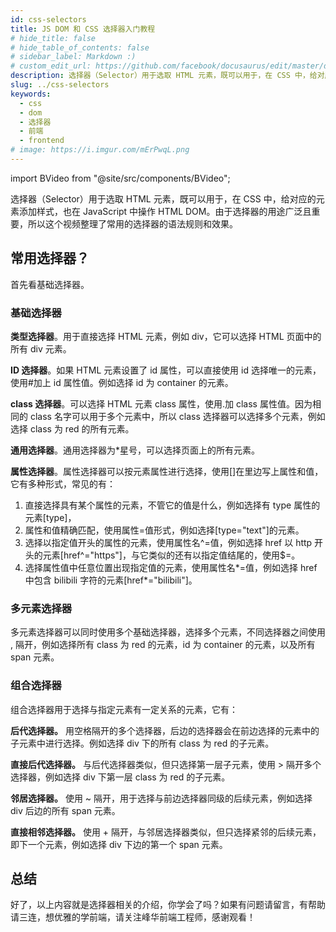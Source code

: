```yaml
---
id: css-selectors
title: JS DOM 和 CSS 选择器入门教程
# hide_title: false
# hide_table_of_contents: false
# sidebar_label: Markdown :)
# custom_edit_url: https://github.com/facebook/docusaurus/edit/master/docs/api-doc-markdown.md
description: 选择器（Selector）用于选取 HTML 元素，既可以用于，在 CSS 中，给对应的元素添加样式，也在 JavaScript 中操作 HTML  DOM。由于选择器的用途广泛且重要，所以这个视频整理了常用的选择器的语法规则和效果。
slug: ../css-selectors
keywords:
  - css
  - dom
  - 选择器
  - 前端
  - frontend
# image: https://i.imgur.com/mErPwqL.png
---
```


import BVideo from "@site/src/components/BVideo";

<BVideo src="//player.bilibili.com/player.html?aid=415480944&bvid=BV1LV411Y7ja&cid=260166104&page=1" bsrc="https://www.bilibili.com/video/BV1LV411Y7ja/"/>

选择器（Selector）用于选取 HTML 元素，既可以用于，在 CSS 中，给对应的元素添加样式，也在 JavaScript 中操作 HTML DOM。由于选择器的用途广泛且重要，所以这个视频整理了常用的选择器的语法规则和效果。

## 常用选择器？

首先看基础选择器。

### 基础选择器

**类型选择器**。用于直接选择 HTML 元素，例如 div，它可以选择 HTML 页面中的所有 div 元素。

**ID 选择器**。如果 HTML 元素设置了 id 属性，可以直接使用 id 选择唯一的元素，使用#加上 id 属性值。例如选择 id 为 container 的元素。

**class 选择器**。可以选择 HTML 元素 class 属性，使用.加 class 属性值。因为相同的 class 名字可以用于多个元素中，所以 class 选择器可以选择多个元素，例如选择 class 为 red 的所有元素。

**通用选择器**。通用选择器为\*星号，可以选择页面上的所有元素。

**属性选择器**。属性选择器可以按元素属性进行选择，使用[]在里边写上属性和值，它有多种形式，常见的有：

1. 直接选择具有某个属性的元素，不管它的值是什么，例如选择有 type 属性的元素[type]，
2. 属性和值精确匹配，使用属性=值形式，例如选择[type="text"]的元素。
3. 选择以指定值开头的属性的元素，使用属性名^=值，例如选择 href 以 http 开头的元素[href^="https"]，与它类似的还有以指定值结尾的，使用$=。
4. 选择属性值中任意位置出现指定值的元素，使用属性名\*=值，例如选择 href 中包含 bilibili 字符的元素[href*="bilibili"]。

### 多元素选择器

多元素选择器可以同时使用多个基础选择器，选择多个元素，不同选择器之间使用 , 隔开，例如选择所有 class 为 red 的元素，id 为 container 的元素，以及所有 span 元素。

### 组合选择器

组合选择器用于选择与指定元素有一定关系的元素，它有：

**后代选择器。** 用空格隔开的多个选择器，后边的选择器会在前边选择的元素中的子元素中进行选择。例如选择 div 下的所有 class 为 red 的子元素。

**直接后代选择器。** 与后代选择器类似，但只选择第一层子元素，使用 > 隔开多个选择器，例如选择 div 下第一层 class 为 red 的子元素。

**邻居选择器。** 使用 ~ 隔开，用于选择与前边选择器同级的后续元素，例如选择 div 后边的所有 span 元素。

**直接相邻选择器。** 使用 + 隔开，与邻居选择器类似，但只选择紧邻的后续元素，即下一个元素，例如选择 div 下边的第一个 span 元素。

## 总结

好了，以上内容就是选择器相关的介绍，你学会了吗？如果有问题请留言，有帮助请三连，想优雅的学前端，请关注峰华前端工程师，感谢观看！
